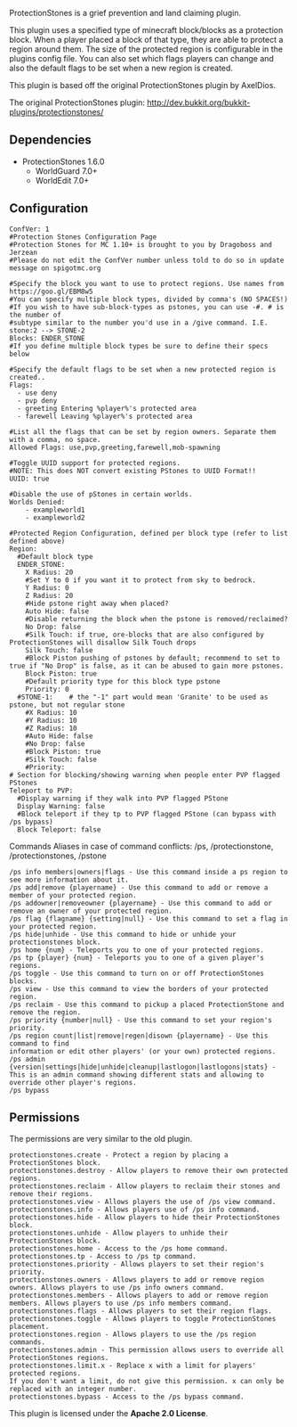 ProtectionStones is a grief prevention and land claiming plugin.

This plugin uses a specified type of minecraft block/blocks as a protection block. When a player placed a block of that type, they are able to protect a region around them. The size of the protected region is configurable in the plugins config file. You can also set which flags players can change and also the default flags to be set when a new region is created.

This plugin is based off the original ProtectionStones plugin by AxelDios.

The original ProtectionStones plugin: http://dev.bukkit.org/bukkit-plugins/protectionstones/

**Dependencies**
-------------
* ProtectionStones 1.6.0
  * WorldGuard 7.0+
  * WorldEdit 7.0+
  
**Configuration**
-------------

    ConfVer: 1
    #Protection Stones Configuration Page
    #Protection Stones for MC 1.10+ is brought to you by Dragoboss and Jerzean
    #Please do not edit the ConfVer number unless told to do so in update message on spigotmc.org
    
    #Specify the block you want to use to protect regions. Use names from https://goo.gl/EBM8w5
    #You can specify multiple block types, divided by comma's (NO SPACES!)
    #If you wish to have sub-block-types as pstones, you can use -#. # is the number of
    #subtype similar to the number you'd use in a /give command. I.E. stone:2 --> STONE-2
    Blocks: ENDER_STONE
    #If you define multiple block types be sure to define their specs below
    
    #Specify the default flags to be set when a new protected region is created..
    Flags:
      - use deny
      - pvp deny
      - greeting Entering %player%'s protected area
      - farewell Leaving %player%'s protected area
    
    #List all the flags that can be set by region owners. Separate them with a comma, no space.
    Allowed Flags: use,pvp,greeting,farewell,mob-spawning
    
    #Toggle UUID support for protected regions.
    #NOTE: This does NOT convert existing PStones to UUID Format!!
    UUID: true
    
    #Disable the use of pStones in certain worlds.
    Worlds Denied:
        - exampleworld1
        - exampleworld2
    
    #Protected Region Configuration, defined per block type (refer to list defined above)
    Region:
      #Default block type
      ENDER_STONE:
        X Radius: 20
        #Set Y to 0 if you want it to protect from sky to bedrock.
        Y Radius: 0
        Z Radius: 20
        #Hide pstone right away when placed?
        Auto Hide: false
        #Disable returning the block when the pstone is removed/reclaimed?
        No Drop: false
        #Silk Touch: if true, ore-blocks that are also configured by ProtectionStones will disallow Silk Touch drops
        Silk Touch: false
        #Block Piston pushing of pstones by default; recommend to set to true if "No Drop" is false, as it can be abused to gain more pstones.
        Block Piston: true
        #Default priority type for this block type pstone
        Priority: 0
      #STONE-1:    # the "-1" part would mean 'Granite' to be used as pstone, but not regular stone
        #X Radius: 10
        #Y Radius: 10
        #Z Radius: 10
        #Auto Hide: false
        #No Drop: false
        #Block Piston: true
        #Silk Touch: false
        #Priority: 
    # Section for blocking/showing warning when people enter PVP flagged PStones
    Teleport to PVP:
      #Display warning if they walk into PVP flagged PStone
      Display Warning: false
      #Block teleport if they tp to PVP flagged PStone (can bypass with /ps bypass)
      Block Teleport: false

Commands
Aliases in case of command conflicts: /ps, /protectionstone, /protectionstones, /pstone

    /ps info members|owners|flags - Use this command inside a ps region to see more information about it.
    /ps add|remove {playername} - Use this command to add or remove a member of your protected region.
    /ps addowner|removeowner {playername} - Use this command to add or remove an owner of your protected region.
    /ps flag {flagname} {setting|null} - Use this command to set a flag in your protected region.
    /ps hide|unhide - Use this command to hide or unhide your protectionstones block.
    /ps home {num} - Teleports you to one of your protected regions.
    /ps tp {player} {num} - Teleports you to one of a given player's regions.
    /ps toggle - Use this command to turn on or off ProtectionStones blocks.
    /ps view - Use this command to view the borders of your protected region.
    /ps reclaim - Use this command to pickup a placed ProtectionStone and remove the region.
    /ps priority {number|null} - Use this command to set your region's priority.
    /ps region count|list|remove|regen|disown {playername} - Use this command to find
    information or edit other players' (or your own) protected regions.
    /ps admin {version|settings|hide|unhide|cleanup|lastlogon|lastlogons|stats} - This is an admin command showing different stats and allowing to override other player's regions.
    /ps bypass
    

**Permissions**
-----------

The permissions are very similar to the old plugin.

    protectionstones.create - Protect a region by placing a ProtectionStones block.
    protectionstones.destroy - Allow players to remove their own protected regions.
    protectionstones.reclaim - Allow players to reclaim their stones and remove their regions.
    protectionstones.view - Allows players the use of /ps view command.
    protectionstones.info - Allows players use of /ps info command.
    protectionstones.hide - Allow players to hide their ProtectionStones block.
    protectionstones.unhide - Allow players to unhide their ProtectionStones block.
    protectionstones.home - Access to the /ps home command.
    protectionstones.tp - Access to /ps tp command.
    protectionstones.priority - Allows players to set their region's priority.
    protectionstones.owners - Allows players to add or remove region owners. Allows players to use /ps info owners command.
    protectionstones.members - Allows players to add or remove region members. Allows players to use /ps info members command.
    protectionstones.flags - Allows players to set their region flags.
    protectionstones.toggle - Allows players to toggle ProtectionStones placement.
    protectionstones.region - Allows players to use the /ps region commands.
    protectionstones.admin - This permission allows users to override all ProtectionStones regions.
    protectionstones.limit.x - Replace x with a limit for players' protected regions.
    If you don't want a limit, do not give this permission. x can only be replaced with an integer number.
    protectionstones.bypass - Access to the /ps bypass command.

This plugin is licensed under the **Apache 2.0 License**.
